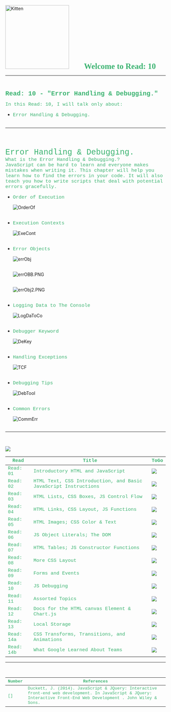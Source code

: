 <img src="https://asac.ltuc.com/wp-content/themes/asac/images/logo.png" alt="Kitten"
	title="LTUC-Abdul Aziz Al Ghurair School of Advanced Computing" width="200" />  &nbsp;&nbsp;&nbsp;&nbsp;&nbsp;&nbsp;&nbsp;&nbsp;&nbsp;&nbsp; <span style="font-family:Papyrus; font-size:25px;color:rgb(60, 179, 113)">**Welcome to Read: 10**</span><br>

---

<br>

<span style="font-family:Courier New; font-size:20px;color:rgb(60, 179, 113)"> **Read: 10 - "Error Handling & Debugging."** </span> <br>

<span style="font-family:Courier New; font-size:15px;color:rgb(60, 179, 113)">In this Read: 10, I will talk only about: 
</span><br>
- <span style="font-family:Courier New; font-size:15px;color:rgb(60, 179, 113)"> Error Handling & Debugging.</span><br><br>


---

<br><br>

<span style="font-family:Courier New; font-size:25px;color:rgb(60, 179, 113)"> Error Handling & Debugging. </span><br>
<span style="font-family:Courier New; font-size:15px;color:rgb(60, 179, 113)">What is the Error Handling & Debugging.?</span><br>
<span style="font-family:Courier New; font-size:15px;color:rgb(60, 179, 113)"> JavaScript can be hard to learn and everyone makes mistakes when writing it. This chapter will help you learn how to find the errors in your code. It will also teach you how to write scripts that deal with potential errors gracefully.</span> <br>

- <span style="font-family:Courier New; font-size:15px;color:rgb(60, 179, 113)">Order of Execution</span><br>

    ![OrderOf](https://raw.githubusercontent.com/shadykh/reading-notes/main/Code201/assets/OrderOf.PNG)<br><br>

- <span style="font-family:Courier New; font-size:15px;color:rgb(60, 179, 113)">Execution Contexts</span><br>

    ![ExeCont](https://raw.githubusercontent.com/shadykh/reading-notes/main/Code201/assets/ExeCont.PNG)<br><br>

- <span style="font-family:Courier New; font-size:15px;color:rgb(60, 179, 113)">Error Objects</span><br>

    ![errObj](https://raw.githubusercontent.com/shadykh/reading-notes/main/Code201/assets/errObj.PNG)<br><br>

    ![errOBB.PNG](https://raw.githubusercontent.com/shadykh/reading-notes/main/Code201/assets/errOBB.PNG.PNG)<br><br>

    ![errObj2.PNG](https://raw.githubusercontent.com/shadykh/reading-notes/main/Code201/assets/errObj2.PNG)<br><br>


- <span style="font-family:Courier New; font-size:15px;color:rgb(60, 179, 113)">Logging Data to The Console</span><br>

    ![LogDaToCo](https://raw.githubusercontent.com/shadykh/reading-notes/main/Code201/assets/LogDaToCo.PNG)<br><br>

- <span style="font-family:Courier New; font-size:15px;color:rgb(60, 179, 113)">Debugger Keyword</span><br>

    ![DeKey](https://raw.githubusercontent.com/shadykh/reading-notes/main/Code201/assets/DeKey.PNG)<br><br>


- <span style="font-family:Courier New; font-size:15px;color:rgb(60, 179, 113)">Handling Exceptions</span><br>

    ![TCF](https://raw.githubusercontent.com/shadykh/reading-notes/main/Code201/assets/TCF.PNG)<br><br>

- <span style="font-family:Courier New; font-size:15px;color:rgb(60, 179, 113)">Debugging Tips</span><br>

    ![DebTool](https://raw.githubusercontent.com/shadykh/reading-notes/main/Code201/assets/DebTool.PNG)<br><br>

- <span style="font-family:Courier New; font-size:15px;color:rgb(60, 179, 113)">Common Errors</span><br>

    ![CommErr](https://raw.githubusercontent.com/shadykh/reading-notes/main/Code201/assets/CommErr.PNG)<br><br>



---


<br>

[<img src="assets/main.gif">](README)
<br>

| <span style="font-family:Courier New; font-size:15px;color:rgb(60, 179, 113)"> **Read** </span> |  <span style="font-family:Courier New; font-size:15px;color:rgb(60, 179, 113)"> **Title** </span>  |   <span style="font-family:Courier New; font-size:15px;color:rgb(60, 179, 113)"> **ToGo** </span>  |
| ----------- | ----------- | ----------- |
| <span style="font-family:Courier New; font-size:15px;color:rgb(60, 179, 113)"> Read: 01 </span>      | <span style="font-family:Courier New; font-size:15px;color:rgb(60, 179, 113)"> Introductory HTML and JavaScript </span>       |[<img src="assets/taphere.gif">](class-01)|
| <span style="font-family:Courier New; font-size:15px;color:rgb(60, 179, 113)"> Read: 02 </span>      | <span style="font-family:Courier New; font-size:15px;color:rgb(60, 179, 113)"> HTML Text, CSS Introduction, and Basic JavaScript Instructions </span>       |[<img src="assets/taphere.gif">](class-02)|
| <span style="font-family:Courier New; font-size:15px;color:rgb(60, 179, 113)"> Read: 03 </span>      | <span style="font-family:Courier New; font-size:15px;color:rgb(60, 179, 113)"> HTML Lists, CSS Boxes, JS Control Flow </span>       |[<img src="assets/taphere.gif">](class-03)|
| <span style="font-family:Courier New; font-size:15px;color:rgb(60, 179, 113)"> Read: 04 </span>      | <span style="font-family:Courier New; font-size:15px;color:rgb(60, 179, 113)"> HTML Links, CSS Layout, JS Functions </span>       |[<img src="assets/taphere.gif">](class-04)|
| <span style="font-family:Courier New; font-size:15px;color:rgb(60, 179, 113)"> Read: 05 </span>      | <span style="font-family:Courier New; font-size:15px;color:rgb(60, 179, 113)"> HTML Images; CSS Color & Text </span>       |[<img src="assets/taphere.gif">](class-05)|
| <span style="font-family:Courier New; font-size:15px;color:rgb(60, 179, 113)"> Read: 06 </span>      | <span style="font-family:Courier New; font-size:15px;color:rgb(60, 179, 113)"> JS Object Literals; The DOM </span>       |[<img src="assets/taphere.gif">](class-06)|
| <span style="font-family:Courier New; font-size:15px;color:rgb(60, 179, 113)"> Read: 07 </span>      | <span style="font-family:Courier New; font-size:15px;color:rgb(60, 179, 113)"> HTML Tables; JS Constructor Functions </span>       |[<img src="assets/taphere.gif">](class-07)|
| <span style="font-family:Courier New; font-size:15px;color:rgb(60, 179, 113)"> Read: 08 </span>      | <span style="font-family:Courier New; font-size:15px;color:rgb(60, 179, 113)"> More CSS Layout </span>       |[<img src="assets/taphere.gif">](class-08)|
| <span style="font-family:Courier New; font-size:15px;color:rgb(60, 179, 113)"> Read: 09 </span>      | <span style="font-family:Courier New; font-size:15px;color:rgb(60, 179, 113)"> Forms and Events </span>       |[<img src="assets/taphere.gif">](class-09)|
| <span style="font-family:Courier New; font-size:15px;color:rgb(60, 179, 113)"> Read: 10 </span>      | <span style="font-family:Courier New; font-size:15px;color:rgb(60, 179, 113)"> JS Debugging </span>       |[<img src="assets/taphere.gif">](class-10)|
| <span style="font-family:Courier New; font-size:15px;color:rgb(60, 179, 113)"> Read: 11 </span>      | <span style="font-family:Courier New; font-size:15px;color:rgb(60, 179, 113)"> Assorted Topics </span>       |[<img src="assets/uc.gif">](UC)|
| <span style="font-family:Courier New; font-size:15px;color:rgb(60, 179, 113)"> Read: 12 </span>      | <span style="font-family:Courier New; font-size:15px;color:rgb(60, 179, 113)"> Docs for the HTML canvas Element & Chart.js </span>       |[<img src="assets/uc.gif">](UC)|
| <span style="font-family:Courier New; font-size:15px;color:rgb(60, 179, 113)"> Read: 13 </span>      | <span style="font-family:Courier New; font-size:15px;color:rgb(60, 179, 113)"> Local Storage </span>       |[<img src="assets/uc.gif">](UC)|
| <span style="font-family:Courier New; font-size:15px;color:rgb(60, 179, 113)"> Read: 14a </span>      | <span style="font-family:Courier New; font-size:15px;color:rgb(60, 179, 113)"> CSS Transforms, Transitions, and Animations </span>       |[<img src="assets/uc.gif">](UC)|
| <span style="font-family:Courier New; font-size:15px;color:rgb(60, 179, 113)"> Read: 14b </span>      | <span style="font-family:Courier New; font-size:15px;color:rgb(60, 179, 113)"> What Google Learned About Teams </span>       |[<img src="assets/uc.gif">](UC)|



---
<br>

| <span style="font-family:Courier New; font-size:13px;color:rgb(60, 179, 113)"> **Number** </span> |  <span style="font-family:Courier New; font-size:13px;color:rgb(60, 179, 113)"> **References** </span>  |
| ----------- | ----------- |
| <span style="font-family:Courier New; font-size:13px;color:rgb(60, 179, 113)"> [] </span>      | <span style="font-family:Courier New; font-size:13px;color:rgb(60, 179, 113)"> Duckett, J. (2014). JavaScript &amp; JQuery: Interactive front-end web development. In JavaScript &amp; JQuery: Interactive Front-End Web Development . John Wiley &amp; Sons. </span>       |